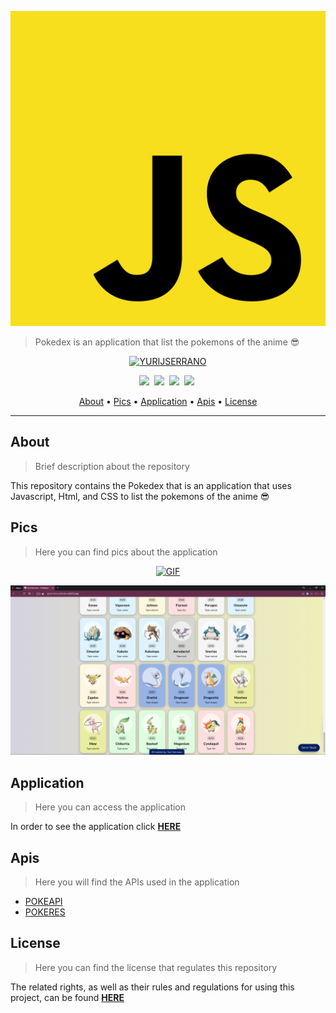 <p align="center">
	<a target="_blank" href="https://github.com/yurijserrano/Pokedex"><img src="https://raw.githubusercontent.com/yurijserrano/Pokedex/4abb8d82e0c59ada3813fb399c1689603e9652d0/Logo/javascript.svg" alt="Javascript" /></a>
</p>

> Pokedex is an application that list the pokemons of the anime :sunglasses:


<p align="center">
	<a target="_blank" href="https://github.com/yurijserrano"><img src="https://img.shields.io/badge/CREATED%20BY-YURIJSERRANO-black?style=for-the-badge" alt="YURIJSERRANO" /></a>
</p>

<p align="center">
  <a target="_blank" href="#pics"><img src="https://img.shields.io/badge/PICS-green?style=for-the-badge&color=2196F3" /></a>&nbsp;
  <a target="_blank"href="#application"><img src="https://img.shields.io/badge/APPLICATION-orange?style=for-the-badge&color=00796B" /></a>&nbsp;
  <a target="_blank" href="#apis"><img src="https://img.shields.io/badge/APIS-orange?style=for-the-badge&color=4CAF50" /></a>&nbsp;
  <a target="_blank" href="https://github.com/yurijserrano/Pokedex/blob/master/LICENSE.md"><img src="https://img.shields.io/badge/LICENSE-orange?style=for-the-badge&color=e53935" /></a>&nbsp;
</p>


<p align="center">
  <a href="#about">About</a> •
  <a href="#pics">Pics</a> •
  <a href="#application">Application</a> •
  <a href="#apis">Apis</a> •
  <a href="#license">License</a>
</p>


---

## About

> Brief description about the repository

This repository contains the Pokedex that is an application that uses Javascript, Html, and CSS to list the pokemons of the anime :sunglasses:


## Pics

> Here you can find pics about the application

<p align="center">
	<a target="_blank" href="https://github.com/yurijserrano/Pokedex"><img src="https://github.com/yurijserrano/Pokedex/blob/master/assets/application_workflow.gif?raw=true" alt="GIF" /></a>
</p>

<p align="center">
	<a target="_blank" href="https://github.com/yurijserrano/Pokedex"><img src="https://raw.githubusercontent.com/yurijserrano/Pokedex/master/assets/application.png" alt="IMAGE" /></a>
</p>


## Application

> Here you can access the application

In order to see the application click **[HERE](https://yjsserrano-pokedex.netlify.app/)**


## Apis

> Here you will find the APIs used in the application

- [POKEAPI](https://pokeapi.co/)
- [POKERES](https://pokeres.bastionbot.org/images/pokemon/1.png)


## License

> Here you can find the license that regulates this repository

The related rights, as well as their rules and regulations for using this project, can be found **[HERE](https://github.com/yurijserrano/Pokedex/blob/master/LICENSE.md)**



